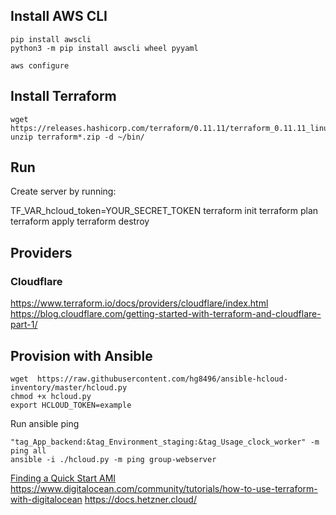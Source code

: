 ## Install AWS CLI
```
pip install awscli
python3 -m pip install awscli wheel pyyaml
```

```
aws configure
```

## Install Terraform
```
wget https://releases.hashicorp.com/terraform/0.11.11/terraform_0.11.11_linux_amd64.zip
unzip terraform*.zip -d ~/bin/
```

## Run

Create server by running:

TF_VAR_hcloud_token=YOUR_SECRET_TOKEN
terraform init
terraform plan
terraform apply
terraform destroy

## Providers
### Cloudflare
https://www.terraform.io/docs/providers/cloudflare/index.html
https://blog.cloudflare.com/getting-started-with-terraform-and-cloudflare-part-1/


## Provision with Ansible
```
wget  https://raw.githubusercontent.com/hg8496/ansible-hcloud-inventory/master/hcloud.py
chmod +x hcloud.py
export HCLOUD_TOKEN=example
```
Run ansible ping
```
"tag_App_backend:&tag_Environment_staging:&tag_Usage_clock_worker" -m ping all
ansible -i ./hcloud.py -m ping group-webserver
```

[Finding a Quick Start AMI](https://docs.aws.amazon.com/AWSEC2/latest/UserGuide/finding-an-ami.html#finding-an-ami-aws-cli)
https://www.digitalocean.com/community/tutorials/how-to-use-terraform-with-digitalocean
https://docs.hetzner.cloud/
